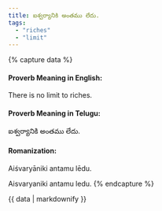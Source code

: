 ```yaml
---
title: ఐశ్వర్యానికి అంతము లేదు.
tags:
  - "riches"
  - "limit"
---
```


{% capture data %}
#### Proverb Meaning in English:
There is no limit to riches.

#### Proverb Meaning in Telugu:
ఐశ్వర్యానికి అంతము లేదు.

#### Romanization:
Aiśvaryāniki antamu lēdu.

Aisvaryaniki antamu ledu.
{% endcapture %}

{{ data | markdownify }}

